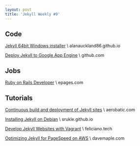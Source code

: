 ```yaml
---
layout: post
title: 'Jekyll Weekly #9'
---
```

## Code
[Jekyll 64bit Windows installer](http://alanauckland86.github.io/jekyll/2016/03/09/Jekyll-windows-installer.html) \\
alanauckland86.github.io

[Deploy Jekyll to Google App Engine](https://github.com/jamesramsay/jekyll-app-engine) \\
github.com

## Jobs
[Ruby on Rails Developer](http://www.epages.com/en/career/jobs/RoRDev.php) \\
epages.com

## Tutorials
[Continuous build and deployment of Jekyll sites](https://www.aerobatic.com/blog/automated-continuous-deployment-of-jekyll-sites) \\
aerobatic.com

[Installing Jekyll on Debian](https://srukle.github.io/blog/jekyll-install-on-debian/) \\
srukle.github.io

[Develop Jekyll Websites with Vagrant](https://feliciano.tech/blog/develop-jekyll-websites-vagrant/) \\
feliciano.tech

[Optimizing Jekyll for PageSpeed on AWS](https://www.davemaple.com/articles/optimizing-jekyll-for-page-speed/) \\
davemaple.com